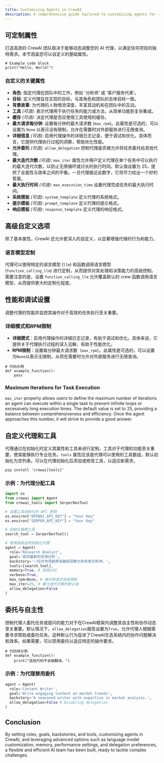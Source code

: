 ```yaml
---
title: Customizing Agents in CrewAI
description: A comprehensive guide tailored to customizing agents for specific roles, tasks, and advanced customizations within the CrewAI framework.
---
```


## 可定制属性
打造高效的 CrewAI 团队取决于能够动态调整您的 AI 代理，以满足任何项目的独特需求。本节涵盖您可以自定义的基础属性。  
```  
# Example code block  
print("Hello, World!")  
```

### 自定义的关键属性
- **角色**: 指定代理在团队中的工作，例如 '分析师' 或 '客户服务代表'。
- **目标**: 定义代理旨在实现的目标，与其角色和团队的总体目标一致。
- **背景故事**: 为代理的人物增添深度，丰富其动机和在团队中的互动。
- **工具** *(可选)*: 表示代理用于执行任务的能力或方法，从简单功能到复杂集成。
- **缓存** *(可选)*: 决定代理是否应使用工具使用的缓存。
- **最大请求每分钟**: 设置每分钟的最大请求数 (`max_rpm`)。此属性是可选的，可以设置为 `None` 以表示没有限制，允许在需要时对外部服务进行无限查询。
- **详细信息** *(可选)*: 启用代理操作的详细日志记录，便于调试和优化。具体而言，它提供代理执行过程的洞察，帮助优化性能。
- **允许委托** *(可选)*: `allow_delegation` 控制代理是否被允许将任务委托给其他代理。
- **最大迭代次数** *(可选)*: `max_iter` 属性允许用户定义代理在单个任务中可以执行的最大迭代次数，以防止无限循环或过长的执行时间。默认值设置为 25，提供了全面性与效率之间的平衡。一旦代理接近此数字，它将尽力给出一个好的答案。
- **最大执行时间** *(可选)*: `max_execution_time` 设置代理完成任务的最大执行时间。
- **系统模板** *(可选)*: `system_template` 定义代理的系统格式。
- **提示模板** *(可选)*: `prompt_template` 定义代理的提示格式。
- **响应模板** *(可选)*: `response_template` 定义代理的响应格式。

## 高级自定义选项
除了基本属性，CrewAI 还允许更深入的自定义，以显著增强代理的行为和能力。

### 语言模型定制
代理可以使用特定的语言模型 (`llm`) 和函数调用语言模型 (`function_calling_llm`) 进行定制，从而提供对其处理和决策能力的高级控制。需要注意的是，设置 `function_calling_llm` 允许覆盖默认的 crew 函数调用语言模型，从而提供更大的定制化程度。

## 性能和调试设置
调整代理的性能并监控其操作对于高效的任务执行至关重要。

### 详细模式和RPM限制
- **详细模式**：启用代理操作的详细日志记录，有助于调试和优化。具体来说，它提供关于代理执行过程的深入见解，有助于性能优化。
- **RPM限制**：设置每分钟最大请求数（`max_rpm`）。此属性是可选的，可以设置为`None`以表示无限制，从而在需要时允许对外部服务进行无限查询。

```
# 代码示例
def example_function():
    pass
```

### Maximum Iterations for Task Execution
`max_iter` property allows users to define the maximum number of iterations an agent can execute within a single task to prevent infinite loops or excessively long execution times. The default value is set to 25, providing a balance between comprehensiveness and efficiency. Once the agent approaches this number, it will strive to provide a good answer.

## 自定义代理和工具
代理通过在初始化时定义其属性和工具来进行定制。工具对于代理的功能至关重要，使其能够执行专业任务。`tools` 属性应该是代理可以使用的工具数组，默认初始化为空列表。可以在代理初始化后添加或修改工具，以适应新需求。

```shell
pip install 'crewai[tools]'
```

### 示例：为代理分配工具
```python
import os
from crewai import Agent
from crewai_tools import SerperDevTool

# 设置工具初始化的 API 密钥
os.environ["OPENAI_API_KEY"] = "Your Key"
os.environ["SERPER_API_KEY"] = "Your Key"

# 初始化搜索工具
search_tool = SerperDevTool()

# 使用高级选项初始化代理
agent = Agent(
  role='Research Analyst',
  goal='提供最新的市场分析',
  backstory='一位对市场趋势有敏锐洞察力的专家分析师。',
  tools=[search_tool],
  memory=True, # 启用记忆
  verbose=True,
  max_rpm=None, # 每分钟请求没有限制
  max_iter=25, # 最大迭代次数的默认值
  allow_delegation=False
)
```

## 委托与自主性
控制代理人委托任务或提问的能力对于在CrewAI框架内调整其自主性和协作动态至关重要。默认情况下，`allow_delegation`属性设置为`True`，允许代理人根据需要寻求帮助或委托任务。这种默认行为促进了CrewAI生态系统内的协作问题解决和效率。如果需要，可以禁用委托以适应特定的操作要求。

```
# 代码块示例
def example_function():
    print("这段代码不会被翻译。")
```

### 示例：为代理禁用委托
```python
agent = Agent(
  role='Content Writer',
  goal='Write engaging content on market trends',
  backstory='A seasoned writer with expertise in market analysis.',
  allow_delegation=False # Disabling delegation
)
```

## Conclusion
By setting roles, goals, backstories, and tools, customizing agents in CrewAI, and leveraging advanced options such as language model customization, memory, performance settings, and delegation preferences, a flexible and efficient AI team has been built, ready to tackle complex challenges.